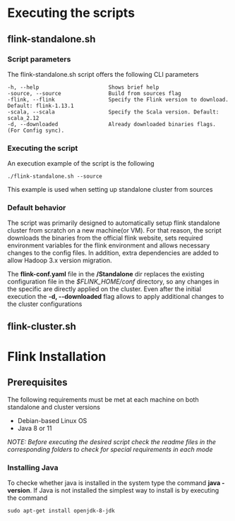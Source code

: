 # Executing the scripts

## flink-standalone.sh

###  Script parameters

The flink-standalone.sh script offers the following CLI parameters

	-h, --help						Shows brief help
	-source, --source 				Build from sources flag
	-flink, --flink 				Specify the Flink version to download. Default: flink-1.13.1
	-scala, --scala					Specify the Scala version. Default: scala_2.12
	-d, --downloaded				Already downloaded binaries flags. (For Config sync).
	
### Executing the script

An execution example of the script is the following

	./flink-standalone.sh --source 

This example is used when setting up standalone cluster from sources

### Default behavior

The script was primarily designed to automatically setup flink standalone cluster from scratch on a new machine(or VM). For that reason, the script downloads the binaries from the official flink website, sets required environment variables for the flink environment and allows necessary changes to the config files. In addition, extra dependencies are added to allow Hadoop 3.x version migration.

The **flink-conf.yaml** file in the **/Standalone** dir replaces the existing configuration file in the _$FLINK_HOME/conf_ directory, so any changes in the specific are directly applied on the cluster. Even after the initial execution the **-d, --downloaded** flag allows to apply additional changes to the cluster configurations

## flink-cluster.sh



# Flink Installation

## Prerequisites

The following requirements must be met at each machine on both standalone and cluster versions 

- Debian-based Linux OS
- Java 8 or 11

_NOTE: Before executing the desired script check the readme files in the corresponding folders to check for special requirements in each mode_

### Installing Java

To checke whether java is installed in the system type the command **java -version**. If Java is not installed the simplest way to install is by executing the command

    sudo apt-get install openjdk-8-jdk

